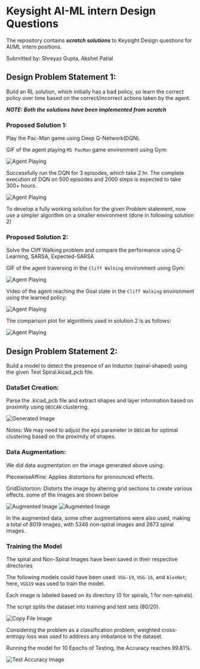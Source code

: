 # Keysight AI-ML intern Design Questions
The repository contains ***scratch solutions*** to Keysight Design questions for AI/ML intern positions.

Submitted by: Shreyas Gupta, Akshet Patial

## Design Problem Statement 1: 
Build an RL solution, which initially has a bad policy, so learn the correct policy over time based on the correct/incorrect actions taken by the agent.

***NOTE: Both the solutions have been implemented from scratch***

### Proposed Solution 1:
Play the Pac-Man game using Deep Q-Network(DQN).

GIF of the agent playing `MS PacMan` game environment using Gym:

![Agent Playing](assets/pacman.gif)


Successfully run the DQN for 3 episodes, which take 2 hr. The complete execution of DQN on 500 episodes and 2000 steps is expected to take 300+ hours.

![Agent Playing](assets/episode.png)

To develop a fully working solution for the given Problem statement, now use a simpler algorithm on a smaller environment  (done in following solution 2)

### Proposed Solution 2:
Solve the Cliff Walking problem and compare the performance using Q-Learning, SARSA, Expected-SARSA

GIF of the agent traversing in the `Cliff Walking` environment using Gym:

![Agent Playing](assets/cliffwalking.gif)


Video of the agent reaching the Goal state in the `Cliff Walking` environment using the learned policy:

![Agent Playing](assets/episode548.gif)


The comparison plot for algorithms used in solution 2 is as follows:

![Agent Playing](assets/plot.png)

## Design Problem Statement 2:
Build a model to detect the presence of an Inductor (spiral-shaped) using the given Test Spiral.kicad_pcb file.

### DataSet Creation: 
Parse the .kicad_pcb file and extract shapes and layer information based on proximity using `DBSCAN` clustering.

![Generated Image](assets/generated_images.png)

Notes:
We may need to adjust the eps parameter in `DBSCAN` for optimal clustering based on the proximity of shapes.

### Data Augmentation:
We did data augmentation on the image generated above using:

PiecewiseAffine: Applies distortions for pronounced effects.

GridDistortion: Distorts the image by altering grid sections to create various effects. some of the images are shown below

![Augmented Image](assets/spiral_1.png)
![Augmented Image](assets/spiral_aug_1.png)

In the augmented data, some other augmentations were also used, making a total of 8019 images, with 5346 non-spiral images and 2673 spiral images.

### Training the Model

The spiral and Non-Spiral Images have been saved in their respective directories

The following models could have been used: `VGG-19`, `VGG-16`, and `AlexNet`; here, `VGG19` was used to train the model.

Each image is labeled based on its directory (0 for spirals, 1 for non-spirals).

The script splits the dataset into training and test sets (80/20).

![Copy File Image](assets/copy_Files.png)

Considering the problem as a classification problem, weighted cross-entropy loss was used to address any imbalance in the dataset.

Running the model for 10 Epochs of Testing, the Accuracy reaches 99.81%.

![Test Accuracy Image](assets/Output.png)

